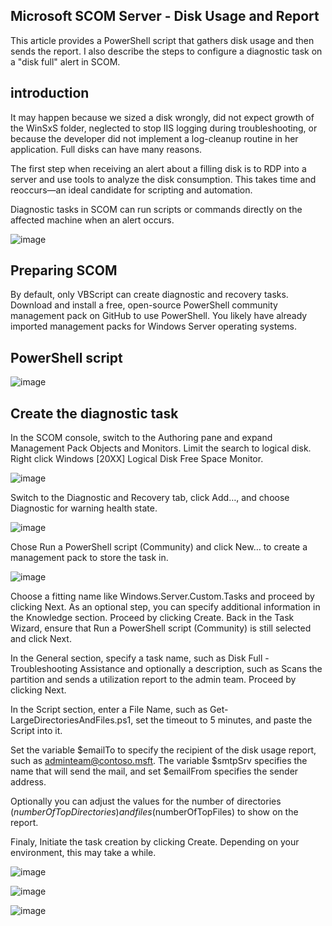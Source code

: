 ## Microsoft SCOM Server - Disk Usage and Report 

This article provides a PowerShell script that gathers disk usage and then sends the report. I also describe the steps to configure a diagnostic task on a "disk full" alert in SCOM.

## introduction

It may happen because we sized a disk wrongly, did not expect growth of the WinSxS folder, neglected to stop IIS logging during troubleshooting, or because the developer did not implement a log-cleanup routine in her application. Full disks can have many reasons.

The first step when receiving an alert about a filling disk is to RDP into a server and use tools to analyze the disk consumption. This takes time and reoccurs—an ideal candidate for scripting and automation.

Diagnostic tasks in SCOM can run scripts or commands directly on the affected machine when an alert occurs.

![image](https://user-images.githubusercontent.com/26825056/199245887-a207793b-b082-4b52-960c-8e10a791da03.png)


## Preparing SCOM 

By default, only VBScript can create diagnostic and recovery tasks. Download and install a free, open-source PowerShell community management pack on GitHub to use PowerShell. You likely have already imported management packs for Windows Server operating systems.

## PowerShell script 

![image](https://user-images.githubusercontent.com/26825056/199244227-e85c3588-68dd-4eff-bbca-b225612cee00.png)

## Create the diagnostic task 

In the SCOM console, switch to the Authoring pane and expand Management Pack Objects and Monitors. Limit the search to logical disk. Right click Windows [20XX] Logical Disk Free Space Monitor.

![image](https://user-images.githubusercontent.com/26825056/199244423-cccb938e-b875-4c69-b00b-674f62e54bf1.png)

Switch to the Diagnostic and Recovery tab, click Add…, and choose Diagnostic for warning health state.

![image](https://user-images.githubusercontent.com/26825056/199244510-b9e9d3f1-a0ee-4782-8fab-1f52b0f3a2cf.png)

Chose Run a PowerShell script (Community) and click New… to create a management pack to store the task in.

![image](https://user-images.githubusercontent.com/26825056/199244647-877f2d38-dc5a-49f9-958d-91382f713ed2.png)

Choose a fitting name like Windows.Server.Custom.Tasks and proceed by clicking Next. As an optional step, you can specify additional information in the Knowledge section. Proceed by clicking Create.
Back in the Task Wizard, ensure that Run a PowerShell script (Community) is still selected and click Next.

In the General section, specify a task name, such as Disk Full - Troubleshooting Assistance and optionally a description, such as Scans the partition and sends a utilization report to the admin team. Proceed by clicking Next.

In the Script section, enter a File Name, such as Get-LargeDirectoriesAndFiles.ps1, set the timeout to 5 minutes, and paste the Script into it.

Set the variable $emailTo to specify the recipient of the disk usage report, such as adminteam@contoso.msft. The variable $smtpSrv specifies the name that will send the mail, and set $emailFrom specifies the sender address.

Optionally you can adjust the values for the number of directories ($numberOfTopDirectories) and files ($numberOfTopFiles) to show on the report.

Finaly, Initiate the task creation by clicking Create. Depending on your environment, this may take a while.

![image](https://user-images.githubusercontent.com/26825056/199246435-2ad138a6-862e-4106-9320-0b0943b44818.png)

![image](https://user-images.githubusercontent.com/26825056/199244932-33821fee-cc00-4bcb-8b6d-820b13c19fc8.png)

![image](https://user-images.githubusercontent.com/26825056/199245208-0ff98cc5-bf18-45ae-94c9-d67cffec4e96.png)



